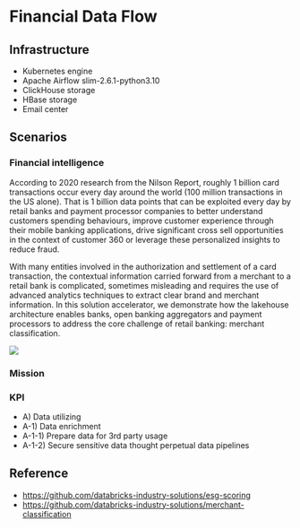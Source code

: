 # Financial Data Flow

## Infrastructure

* Kubernetes engine
* Apache Airflow slim-2.6.1-python3.10
* ClickHouse storage
* HBase storage
* Email center

## Scenarios 

### Financial intelligence

According to 2020 research from the Nilson Report, roughly 1 billion card transactions occur every day around the world (100 million transactions in the US alone). That is 1 billion data points that can be exploited every day by retail banks and payment processor companies to better understand customers spending behaviours, improve customer experience through their mobile banking applications, drive significant cross sell opportunities in the context of customer 360 or leverage these personalized insights to reduce fraud.

With many entities involved in the authorization and settlement of a card transaction, the contextual information carried forward from a merchant to a retail bank is complicated, sometimes misleading and requires the use of advanced analytics techniques to extract clear brand and merchant information. In this solution accelerator, we demonstrate how the lakehouse architecture enables banks, open banking aggregators and payment processors to address the core challenge of retail banking: merchant classification.

![](https://raw.githubusercontent.com/databricks-industry-solutions/merchant-classification/main/images/reference_architecture.png)

### Mission
### KPI

* A) Data utilizing
* A-1) Data enrichment
* A-1-1) Prepare data for 3rd party usage
* A-1-2) Secure sensitive data thought perpetual data pipelines

## Reference

* https://github.com/databricks-industry-solutions/esg-scoring
* https://github.com/databricks-industry-solutions/merchant-classification